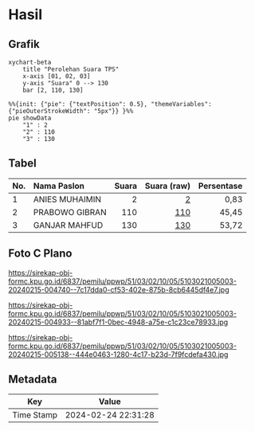 # Hasil

## Grafik

```mermaid
xychart-beta
    title "Perolehan Suara TPS"
    x-axis [01, 02, 03]
    y-axis "Suara" 0 --> 130
    bar [2, 110, 130]
```

```mermaid
%%{init: {"pie": {"textPosition": 0.5}, "themeVariables": {"pieOuterStrokeWidth": "5px"}} }%%
pie showData
    "1" : 2
    "2" : 110
    "3" : 130
```

## Tabel

| No. | Nama Paslon    | Suara | Suara (raw) | Persentase |
|:--- |:-------------- | -----:| -----------:| ----------:|
| 1   | ANIES MUHAIMIN | 2     | [2][p-1]    | 0,83       |
| 2   | PRABOWO GIBRAN | 110   | [110][p-2]  | 45,45      |
| 3   | GANJAR MAHFUD  | 130   | [130][p-3]  | 53,72      |


[p-1]: https://github.com/gigit-pemilu/pemilu-2024-51-bali/blob/main/pilpres/hitung-suara/sub/51-bali/sub/03-badung/sub/02-mengwi/sub/1005-sempidi/sub/003-tps/sub/paslon-1.txt
[p-2]: https://github.com/gigit-pemilu/pemilu-2024-51-bali/blob/main/pilpres/hitung-suara/sub/51-bali/sub/03-badung/sub/02-mengwi/sub/1005-sempidi/sub/003-tps/sub/paslon-2.txt
[p-3]: https://github.com/gigit-pemilu/pemilu-2024-51-bali/blob/main/pilpres/hitung-suara/sub/51-bali/sub/03-badung/sub/02-mengwi/sub/1005-sempidi/sub/003-tps/sub/paslon-3.txt

## Foto C Plano

https://sirekap-obj-formc.kpu.go.id/6837/pemilu/ppwp/51/03/02/10/05/5103021005003-20240215-004740--7c17dda0-cf53-402e-875b-8cb6445df4e7.jpg

https://sirekap-obj-formc.kpu.go.id/6837/pemilu/ppwp/51/03/02/10/05/5103021005003-20240215-004933--81abf7f1-0bec-4948-a75e-c1c23ce78933.jpg

https://sirekap-obj-formc.kpu.go.id/6837/pemilu/ppwp/51/03/02/10/05/5103021005003-20240215-005138--444e0463-1280-4c17-b23d-7f9fcdefa430.jpg


## Metadata

| Key        | Value               |
| ---------- | ------------------- |
| Time Stamp | 2024-02-24 22:31:28 |



